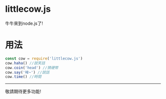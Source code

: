 # littlecow.js
牛牛來到node.js了!
# 用法
```js
const cow = require('littlecow.js')
cow.haha() //說笑話
cow.coin('head') //猜硬幣
cow.say('哞~') //說話
cow.time() //時間
```
***
敬請期待更多功能!
